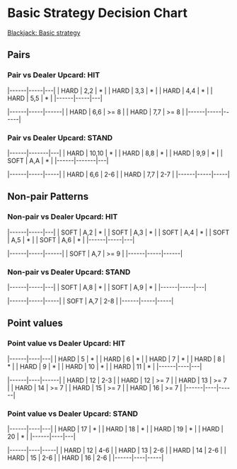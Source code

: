 # Basic Strategy Decision Chart

[Blackjack: Basic strategy](https://en.wikipedia.org/wiki/Blackjack#Basic_strategy)

## Pairs

### Pair vs Dealer Upcard: HIT

|------|-----|---|
| HARD | 2,2 | * |
| HARD | 3,3 | * |
| HARD | 4,4 | * |
| HARD | 5,5 | * |
|------|-----|---|

|------|-----|------|
| HARD | 6,6 | >= 8 |
| HARD | 7,7 | >= 8 |
|------|-----|------|

### Pair vs Dealer Upcard: STAND

|------|-------|---|
| HARD | 10,10 | * |
| HARD | 8,8   | * |
| HARD | 9,9   | * |
| SOFT | A,A   | * |
|------|-------|---|

|------|-----|-----|
| HARD | 6,6 | 2-6 |
| HARD | 7,7 | 2-7 |
|------|-----|-----|

## Non-pair Patterns

### Non-pair vs Dealer Upcard: HIT

|------|-----|---|
| SOFT | A,2 | * |
| SOFT | A,3 | * |
| SOFT | A,4 | * |
| SOFT | A,5 | * |
| SOFT | A,6 | * |
|------|-----|---|

|------|-----|------|
| SOFT | A,7 | >= 9 |
|------|-----|------|

### Non-pair vs Dealer Upcard: STAND

|------|-----|---|
| SOFT | A,8 | * |
| SOFT | A,9 | * |
|------|-----|---|

|------|-----|-----|
| SOFT | A,7 | 2-8 |
|------|-----|-----|

## Point values

### Point value vs Dealer Upcard: HIT

|------|----|---|
| HARD | 5  | * |
| HARD | 6  | * |
| HARD | 7  | * |
| HARD | 8  | * |
| HARD | 9  | * |
| HARD | 10 | * |
| HARD | 11 | * |
|------|----|---|

|------|----|------|
| HARD | 12 | 2-3  |
| HARD | 12 | >= 7 |
| HARD | 13 | >= 7 |
| HARD | 14 | >= 7 |
| HARD | 15 | >= 7 |
| HARD | 16 | >= 7 |
|------|----|------|

### Point value vs Dealer Upcard: STAND

|------|----|---|
| HARD | 17 | * |
| HARD | 18 | * |
| HARD | 19 | * |
| HARD | 20 | * |
|------|----|---|

|------|----|-----|
| HARD | 12 | 4-6 |
| HARD | 13 | 2-6 |
| HARD | 14 | 2-6 |
| HARD | 15 | 2-6 |
| HARD | 16 | 2-6 |
|------|----|-----|
